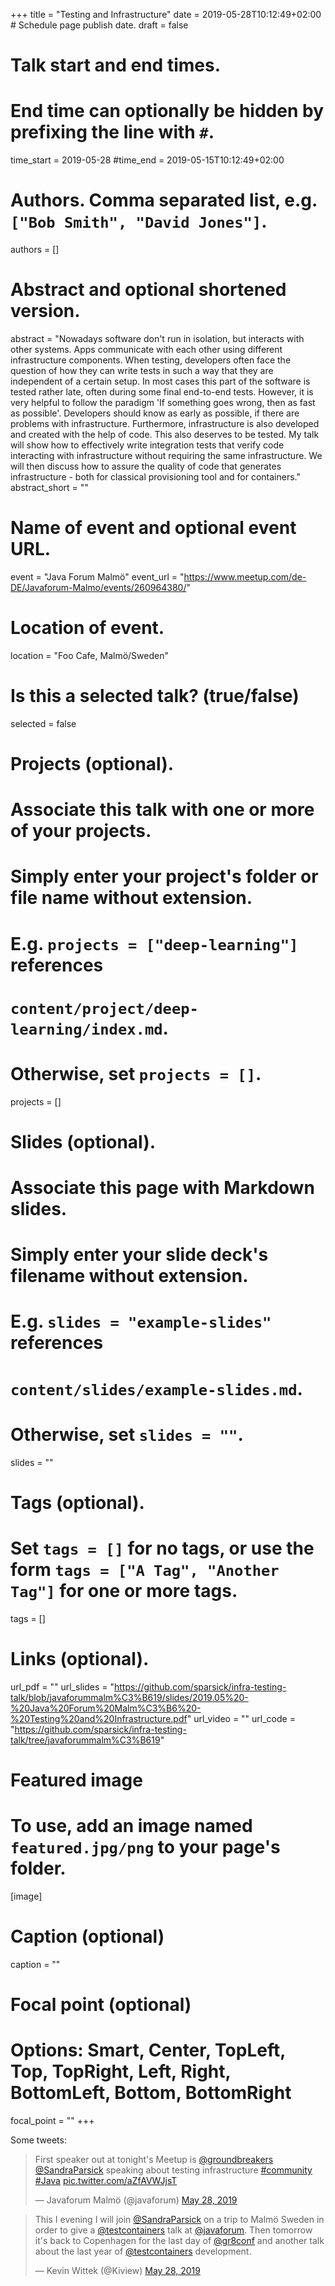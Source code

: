 +++
title = "Testing and Infrastructure"
date = 2019-05-28T10:12:49+02:00  # Schedule page publish date.
draft = false

# Talk start and end times.
#   End time can optionally be hidden by prefixing the line with `#`.
time_start = 2019-05-28
#time_end = 2019-05-15T10:12:49+02:00

# Authors. Comma separated list, e.g. `["Bob Smith", "David Jones"]`.
authors = []

# Abstract and optional shortened version.
abstract = "Nowadays software don't run in isolation, but interacts with other systems. Apps communicate with each other using different infrastructure components. When testing, developers often face the question of how they can write tests in such a way that they are independent of a certain setup. In most cases this part of the software is tested rather late, often during some final end-to-end tests. However, it is very helpful to follow the paradigm 'If something goes wrong, then as fast as possible'. Developers should know as early as possible, if there are problems with infrastructure. Furthermore, infrastructure is also developed and created with the help of code. This also deserves to be tested. My talk will show how to effectively write integration tests that verify code interacting with infrastructure without requiring the same infrastructure. We will then discuss how to assure the quality of code that generates infrastructure - both for classical provisioning tool and for containers."
abstract_short = ""

# Name of event and optional event URL.
event = "Java Forum Malmö"
event_url = "https://www.meetup.com/de-DE/Javaforum-Malmo/events/260964380/"

# Location of event.
location = "Foo Cafe, Malmö/Sweden"

# Is this a selected talk? (true/false)
selected = false

# Projects (optional).
#   Associate this talk with one or more of your projects.
#   Simply enter your project's folder or file name without extension.
#   E.g. `projects = ["deep-learning"]` references
#   `content/project/deep-learning/index.md`.
#   Otherwise, set `projects = []`.
projects = []

# Slides (optional).
#   Associate this page with Markdown slides.
#   Simply enter your slide deck's filename without extension.
#   E.g. `slides = "example-slides"` references
#   `content/slides/example-slides.md`.
#   Otherwise, set `slides = ""`.
slides = ""

# Tags (optional).
#   Set `tags = []` for no tags, or use the form `tags = ["A Tag", "Another Tag"]` for one or more tags.
tags = []

# Links (optional).
url_pdf = ""
url_slides = "https://github.com/sparsick/infra-testing-talk/blob/javaforummalm%C3%B619/slides/2019.05%20-%20Java%20Forum%20Malm%C3%B6%20-%20Testing%20and%20Infrastructure.pdf"
url_video = ""
url_code = "https://github.com/sparsick/infra-testing-talk/tree/javaforummalm%C3%B619"

# Featured image
# To use, add an image named `featured.jpg/png` to your page's folder.
[image]
  # Caption (optional)
  caption = ""

  # Focal point (optional)
  # Options: Smart, Center, TopLeft, Top, TopRight, Left, Right, BottomLeft, Bottom, BottomRight
  focal_point = ""
+++


Some tweets:

<blockquote class="twitter-tweet" data-partner="tweetdeck"><p lang="en" dir="ltr">First speaker out at tonight&#39;s Meetup is <a href="https://twitter.com/groundbreakers?ref_src=twsrc%5Etfw">@groundbreakers</a> <a href="https://twitter.com/SandraParsick?ref_src=twsrc%5Etfw">@SandraParsick</a> speaking about testing infrastructure <a href="https://twitter.com/hashtag/community?src=hash&amp;ref_src=twsrc%5Etfw">#community</a> <a href="https://twitter.com/hashtag/Java?src=hash&amp;ref_src=twsrc%5Etfw">#Java</a> <a href="https://t.co/aZfAVWJjsT">pic.twitter.com/aZfAVWJjsT</a></p>&mdash; Javaforum Malmö (@javaforum) <a href="https://twitter.com/javaforum/status/1133400645438988289?ref_src=twsrc%5Etfw">May 28, 2019</a></blockquote>
<script async src="https://platform.twitter.com/widgets.js" charset="utf-8"></script>


<blockquote class="twitter-tweet" data-partner="tweetdeck"><p lang="en" dir="ltr">This I evening I will join <a href="https://twitter.com/SandraParsick?ref_src=twsrc%5Etfw">@SandraParsick</a> on a trip to Malmö Sweden in order to give a <a href="https://twitter.com/testcontainers?ref_src=twsrc%5Etfw">@testcontainers</a> talk at <a href="https://twitter.com/javaforum?ref_src=twsrc%5Etfw">@javaforum</a>. Then tomorrow it&#39;s back to Copenhagen for the last day of <a href="https://twitter.com/gr8conf?ref_src=twsrc%5Etfw">@gr8conf</a> and another talk about the last year of <a href="https://twitter.com/testcontainers?ref_src=twsrc%5Etfw">@testcontainers</a> development.</p>&mdash; Kevin Wittek (@Kiview) <a href="https://twitter.com/Kiview/status/1133360893138538496?ref_src=twsrc%5Etfw">May 28, 2019</a></blockquote>
<script async src="https://platform.twitter.com/widgets.js" charset="utf-8"></script>
